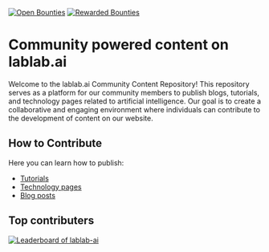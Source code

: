 [![Open Bounties](https://img.shields.io/endpoint?url=https%3A%2F%2Fconsole.algora.io%2Fapi%2Fshields%2Flablab-ai%2Fbounties%3Fstatus%3Dopen)](https://console.algora.io/org/lablab-ai/bounties?status=open)
[![Rewarded Bounties](https://img.shields.io/endpoint?url=https%3A%2F%2Fconsole.algora.io%2Fapi%2Fshields%2Flablab-ai%2Fbounties%3Fstatus%3Dcompleted)](https://console.algora.io/org/lablab-ai/bounties?status=completed)

# Community powered content on lablab.ai

Welcome to the lablab.ai Community Content Repository! This repository serves as a platform for our community members to publish blogs, tutorials, and technology pages related to artificial intelligence. Our goal is to create a collaborative and engaging environment where individuals can contribute to the development of content on our website.

## How to Contribute

Here you can learn how to publish:

- [Tutorials](https://github.com/lablab-ai/community-content/blob/main/tutorials/README.md)
- [Technology pages](https://github.com/lablab-ai/community-content/blob/main/technologies/README.md)
- [Blog posts](https://github.com/lablab-ai/community-content/blob/main/blog/readme.md)

## Top contributers

<a href="https://console.algora.io/org/lablab-ai/leaderboard">
  <picture>
    <source media="(prefers-color-scheme: dark)" srcset="https://console.algora.io/api/og/lablab-ai/leaderboard.png?p=0&theme=dark">
    <img alt="Leaderboard of lablab-ai" src="https://console.algora.io/api/og/lablab-ai/leaderboard.png?p=0&theme=light">
  </picture>
</a>

